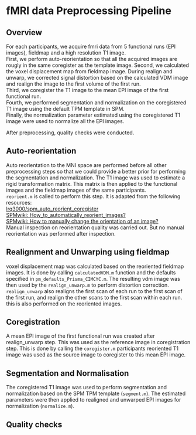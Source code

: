 # fMRI data Preprocessing Pipeline

## Overview
For each participants, we acquire  fmri data from 5 functional runs (EPI images), fieldmap and a high resolution T1 image.  
First, we perform auto-reorientation so that all the acquired images are rougly in the same coregister as the template image. 
Second, we calculated the voxel displacement map from fieldmap image. During realign and unwarp, we corrected signal distortion based on the calculated VDM image and realign the image to the first volume of the first run.  
Third, we coregister the T1 image to the mean EPI image of the first functional run.  
Fourth, we performed segmentation and normalization on the coregistered T1 image using the default TPM template in SPM.  
Finally, the normalization parameter estimated using the coregistered T1 image were used to normalize all the EPI images.

After preprocessing, quality checks were conducted.

## Auto-reorientation
Auto reorientation to the MNI space are performed before all other preprocessing steps so that we could provide a better prior for performing the segmentation and normalization. The T1 image was used to estimate a rigid transformation matrix. This matrix is then applied to the functional images and the fieldmap images of the same participants.  
`reorient.m` is called to perform this step. It is adapted from the following resources:  
[lrq3000/spm_auto_reorient_coregister](https://github.com/lrq3000/spm_auto_reorient_coregister)   
[SPMwiki: How_to_automatically_reorient_images?](https://en.wikibooks.org/wiki/SPM/How-to#How_to_automatically_reorient_images)  
[SPMwiki: How to manually change the orientation of an image?](https://en.wikibooks.org/wiki/SPM/How-to#How_to_manually_change_the_orientation_of_an_image?)    
Manual inspection on reorientation quality was carried out. But no manual reorientation was performed after inspection.

## Realignment and Unwarping using fieldmap
voxel displacement map was calculated based on the reoriented fieldmap images. It is done by calling `calculatedVDM.m` function and the defaults specified in `pm_defaults_Prisma_CIMCYC.m`.  The resulting vdm image was then used by the `realign_unwarp.m` to perform distortion correction. `realign_unwarp` also realigns the first scan of each run to the first scan of the first run, and realign the other scans to the first scan within each run. this is also performed on the reoriented images.


## Coregistration  
A mean EPI image of the first functional run was created after realign_unwarp step. This was used as the reference image in coregistration step. This is done by calling the `coregister.m` participants reoriented T1 image was used as the source image to coregister to this mean EPI image.

## Segmentation and Normalisation
The coregistered T1 image was used to perform segmentation and normalization based on the SPM TPM template (`segment.m`). The estimated parameters were then applied to realigned and unwarped EPI images for normalization (`normalize.m`).

## Quality checks